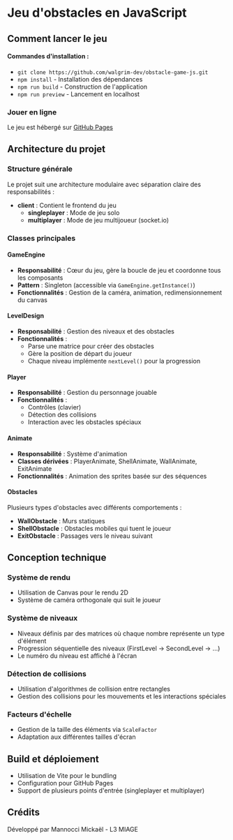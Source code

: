 # Jeu d'obstacles en JavaScript

## Comment lancer le jeu

#### Commandes d'installation :
* `git clone https://github.com/walgrim-dev/obstacle-game-js.git`
* `npm install` - Installation des dépendances
* `npm run build` - Construction de l'application
* `npm run preview` - Lancement en localhost

### Jouer en ligne
Le jeu est hébergé sur [GitHub Pages](https://walgrim-dev.github.io/obstacle-game-js/)

## Architecture du projet

### Structure générale
Le projet suit une architecture modulaire avec séparation claire des responsabilités :
- **client** : Contient le frontend du jeu
    - **singleplayer** : Mode de jeu solo
    - **multiplayer** : Mode de jeu multijoueur (socket.io)

### Classes principales

#### GameEngine
- **Responsabilité** : Cœur du jeu, gère la boucle de jeu et coordonne tous les composants
- **Pattern** : Singleton (accessible via `GameEngine.getInstance()`)
- **Fonctionnalités** : Gestion de la caméra, animation, redimensionnement du canvas

#### LevelDesign
- **Responsabilité** : Gestion des niveaux et des obstacles
- **Fonctionnalités** :
    - Parse une matrice pour créer des obstacles
    - Gère la position de départ du joueur
    - Chaque niveau implémente `nextLevel()` pour la progression

#### Player
- **Responsabilité** : Gestion du personnage jouable
- **Fonctionnalités** :
    - Contrôles (clavier)
    - Détection des collisions
    - Interaction avec les obstacles spéciaux

#### Animate
- **Responsabilité** : Système d'animation
- **Classes dérivées** : PlayerAnimate, ShellAnimate, WallAnimate, ExitAnimate
- **Fonctionnalités** : Animation des sprites basée sur des séquences

#### Obstacles
Plusieurs types d'obstacles avec différents comportements :
- **WallObstacle** : Murs statiques
- **ShellObstacle** : Obstacles mobiles qui tuent le joueur
- **ExitObstacle** : Passages vers le niveau suivant

## Conception technique

### Système de rendu
- Utilisation de Canvas pour le rendu 2D
- Système de caméra orthogonale qui suit le joueur

### Système de niveaux
- Niveaux définis par des matrices où chaque nombre représente un type d'élément
- Progression séquentielle des niveaux (FirstLevel → SecondLevel → ...)
- Le numéro du niveau est affiché à l'écran

### Détection de collisions
- Utilisation d'algorithmes de collision entre rectangles
- Gestion des collisions pour les mouvements et les interactions spéciales

### Facteurs d'échelle
- Gestion de la taille des éléments via `ScaleFactor`
- Adaptation aux différentes tailles d'écran

## Build et déploiement
- Utilisation de Vite pour le bundling
- Configuration pour GitHub Pages
- Support de plusieurs points d'entrée (singleplayer et multiplayer)

## Crédits
Développé par Mannocci Mickaël - L3 MIAGE